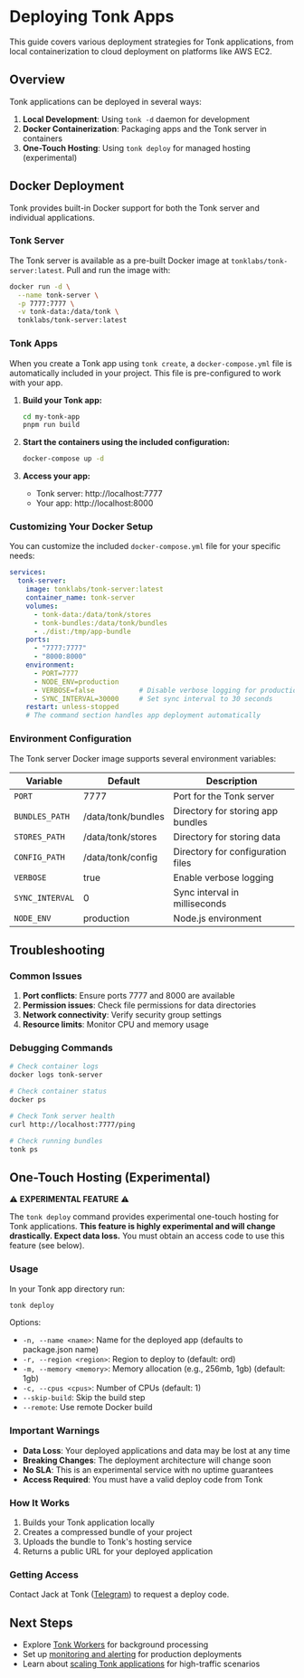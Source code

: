 # Deploying Tonk Apps

This guide covers various deployment strategies for Tonk applications, from local containerization to cloud deployment on platforms like AWS EC2.

## Overview

Tonk applications can be deployed in several ways:

1. **Local Development**: Using `tonk -d` daemon for development
2. **Docker Containerization**: Packaging apps and the Tonk server in containers
3. **One-Touch Hosting**: Using `tonk deploy` for managed hosting (experimental)

## Docker Deployment

Tonk provides built-in Docker support for both the Tonk server and individual applications.

### Tonk Server

The Tonk server is available as a pre-built Docker image at `tonklabs/tonk-server:latest`. Pull and run the image with:

```bash
docker run -d \
  --name tonk-server \
  -p 7777:7777 \
  -v tonk-data:/data/tonk \
  tonklabs/tonk-server:latest
```

### Tonk Apps

When you create a Tonk app using `tonk create`, a `docker-compose.yml` file is automatically included in your project. This file is pre-configured to work with your app.

1. **Build your Tonk app:**
   ```bash
   cd my-tonk-app
   pnpm run build
   ```

2. **Start the containers using the included configuration:**
   ```bash
   docker-compose up -d
   ```

3. **Access your app:**
   - Tonk server: http://localhost:7777
   - Your app: http://localhost:8000

### Customizing Your Docker Setup

You can customize the included `docker-compose.yml` file for your specific needs:

```yaml
services:
  tonk-server:
    image: tonklabs/tonk-server:latest
    container_name: tonk-server
    volumes:
      - tonk-data:/data/tonk/stores
      - tonk-bundles:/data/tonk/bundles
      - ./dist:/tmp/app-bundle
    ports:
      - "7777:7777"
      - "8000:8000"
    environment:
      - PORT=7777
      - NODE_ENV=production
      - VERBOSE=false           # Disable verbose logging for production
      - SYNC_INTERVAL=30000     # Set sync interval to 30 seconds
    restart: unless-stopped
    # The command section handles app deployment automatically
```

### Environment Configuration

The Tonk server Docker image supports several environment variables:

| Variable | Default | Description |
|----------|---------|-------------|
| `PORT` | 7777 | Port for the Tonk server |
| `BUNDLES_PATH` | /data/tonk/bundles | Directory for storing app bundles |
| `STORES_PATH` | /data/tonk/stores | Directory for storing data |
| `CONFIG_PATH` | /data/tonk/config | Directory for configuration files |
| `VERBOSE` | true | Enable verbose logging |
| `SYNC_INTERVAL` | 0 | Sync interval in milliseconds |
| `NODE_ENV` | production | Node.js environment |

## Troubleshooting

### Common Issues

1. **Port conflicts**: Ensure ports 7777 and 8000 are available
2. **Permission issues**: Check file permissions for data directories
3. **Network connectivity**: Verify security group settings
4. **Resource limits**: Monitor CPU and memory usage

### Debugging Commands

```bash
# Check container logs
docker logs tonk-server

# Check container status
docker ps

# Check Tonk server health
curl http://localhost:7777/ping

# Check running bundles
tonk ps
```

## One-Touch Hosting (Experimental)

⚠️ **EXPERIMENTAL FEATURE** ⚠️

The `tonk deploy` command provides experimental one-touch hosting for Tonk applications. **This feature is highly experimental and will change drastically. Expect data loss.** You must obtain an access code to use this feature (see below).

### Usage

In your Tonk app directory run:
```bash
tonk deploy
```

Options:
- `-n, --name <name>`: Name for the deployed app (defaults to package.json name)
- `-r, --region <region>`: Region to deploy to (default: ord)
- `-m, --memory <memory>`: Memory allocation (e.g., 256mb, 1gb) (default: 1gb)
- `-c, --cpus <cpus>`: Number of CPUs (default: 1)
- `--skip-build`: Skip the build step
- `--remote`: Use remote Docker build

### Important Warnings

- **Data Loss**: Your deployed applications and data may be lost at any time
- **Breaking Changes**: The deployment architecture will change soon
- **No SLA**: This is an experimental service with no uptime guarantees
- **Access Required**: You must have a valid deploy code from Tonk

### How It Works

1. Builds your Tonk application locally
2. Creates a compressed bundle of your project
3. Uploads the bundle to Tonk's hosting service
4. Returns a public URL for your deployed application

### Getting Access

Contact Jack at Tonk ([Telegram](https://t.me/jackddouglas)) to request a deploy code.

## Next Steps

- Explore [Tonk Workers](./tonk-stack/workers.md) for background processing
- Set up [monitoring and alerting](./monitoring.md) for production deployments
- Learn about [scaling Tonk applications](./scaling.md) for high-traffic scenarios

